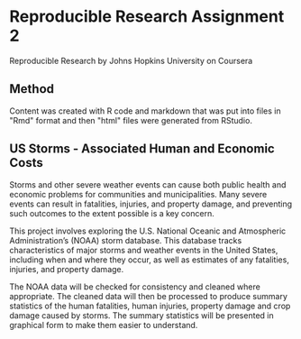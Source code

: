 # Reproducible Research Assignment 2
Reproducible Research by Johns Hopkins University on Coursera

## Method
Content was created with R code and markdown that was put into files in "Rmd" format and then "html" files were generated from RStudio.

## US Storms - Associated Human and Economic Costs
Storms and other severe weather events can cause both public health and economic problems for communities and municipalities. Many severe events can result in fatalities, injuries, and property damage, and preventing such outcomes to the extent possible is a key concern.

This project involves exploring the U.S. National Oceanic and Atmospheric Administration’s (NOAA) storm database. This database tracks characteristics of major storms and weather events in the United States, including when and where they occur, as well as estimates of any fatalities, injuries, and property damage.

The NOAA data will be checked for consistency and cleaned where appropriate. The cleaned data will then be processed to produce summary statistics of the human fatalities, human injuries, property damage and crop damage caused by storms. The summary statistics will be presented in graphical form to make them easier to understand.
